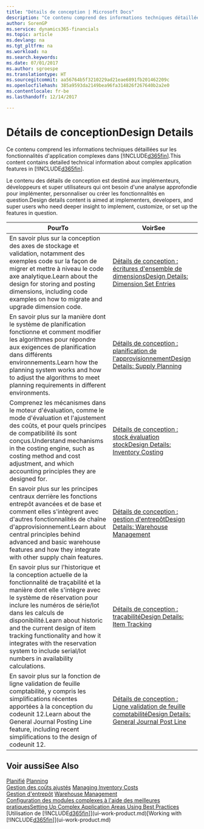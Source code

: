 ```yaml
---
title: "Détails de conception | Microsoft Docs"
description: "Ce contenu comprend des informations techniques détaillées sur les fonctionnalités d'application complexes dans Dynamics 365."
author: SorenGP
ms.service: dynamics365-financials
ms.topic: article
ms.devlang: na
ms.tgt_pltfrm: na
ms.workload: na
ms.search.keywords: 
ms.date: 07/01/2017
ms.author: sgroespe
ms.translationtype: HT
ms.sourcegitcommit: aa56764b5f3210229ad21eae6891fb201462209c
ms.openlocfilehash: 385a9593da2149bea96fa314826f267640b2a2e0
ms.contentlocale: fr-be
ms.lasthandoff: 12/14/2017

---
```

# <a name="design-details"></a><span data-ttu-id="02f00-103">Détails de conception</span><span class="sxs-lookup"><span data-stu-id="02f00-103">Design Details</span></span>
<span data-ttu-id="02f00-104">Ce contenu comprend les informations techniques détaillées sur les fonctionnalités d'application complexes dans [!INCLUDE[d365fin](includes/d365fin_md.md)].</span><span class="sxs-lookup"><span data-stu-id="02f00-104">This content contains detailed technical information about complex application features in [!INCLUDE[d365fin](includes/d365fin_md.md)].</span></span>  

 <span data-ttu-id="02f00-105">Le contenu des détails de conception est destiné aux implémenteurs, développeurs et super utilisateurs qui ont besoin d'une analyse approfondie pour implémenter, personnaliser ou créer les fonctionnalités en question.</span><span class="sxs-lookup"><span data-stu-id="02f00-105">Design details content is aimed at implementers, developers, and super users who need deeper insight to implement, customize, or set up the features in question.</span></span>  

|<span data-ttu-id="02f00-106">**Pour**</span><span class="sxs-lookup"><span data-stu-id="02f00-106">**To**</span></span>|<span data-ttu-id="02f00-107">**Voir**</span><span class="sxs-lookup"><span data-stu-id="02f00-107">**See**</span></span>|  
|------------|-------------|  
|<span data-ttu-id="02f00-108">En savoir plus sur la conception des axes de stockage et validation, notamment des exemples code sur la façon de migrer et mettre à niveau le code axe analytique.</span><span class="sxs-lookup"><span data-stu-id="02f00-108">Learn about the design for storing and posting dimensions, including code examples on how to migrate and upgrade dimension code.</span></span>|[<span data-ttu-id="02f00-109">Détails de conception : écritures d'ensemble de dimensions</span><span class="sxs-lookup"><span data-stu-id="02f00-109">Design Details: Dimension Set Entries</span></span>](design-details-dimension-set-entries.md)|  
|<span data-ttu-id="02f00-110">En savoir plus sur la manière dont le système de planification fonctionne et comment modifier les algorithmes pour répondre aux exigences de planification dans différents environnements.</span><span class="sxs-lookup"><span data-stu-id="02f00-110">Learn how the planning system works and how to adjust the algorithms to meet planning requirements in different environments.</span></span>|[<span data-ttu-id="02f00-111">Détails de conception : planification de l'approvisionnement</span><span class="sxs-lookup"><span data-stu-id="02f00-111">Design Details: Supply Planning</span></span>](design-details-supply-planning.md)|  
|<span data-ttu-id="02f00-112">Comprenez les mécanismes dans le moteur d'évaluation, comme le mode d'évaluation et l'ajustement des coûts, et pour quels principes de compatibilité ils sont conçus.</span><span class="sxs-lookup"><span data-stu-id="02f00-112">Understand mechanisms in the costing engine, such as costing method and cost adjustment, and which accounting principles they are designed for.</span></span>|[<span data-ttu-id="02f00-113">Détails de conception : stock évaluation stock</span><span class="sxs-lookup"><span data-stu-id="02f00-113">Design Details: Inventory Costing</span></span>](design-details-inventory-costing.md)|  
|<span data-ttu-id="02f00-114">En savoir plus sur les principes centraux derrière les fonctions entrepôt avancées et de base et comment elles s'intègrent avec d'autres fonctionnalités de chaîne d'approvisionnement.</span><span class="sxs-lookup"><span data-stu-id="02f00-114">Learn about central principles behind advanced and basic warehouse features and how they integrate with other supply chain features.</span></span>|[<span data-ttu-id="02f00-115">Détails de conception : gestion d'entrepôt</span><span class="sxs-lookup"><span data-stu-id="02f00-115">Design Details: Warehouse Management</span></span>](design-details-warehouse-management.md)|  
|<span data-ttu-id="02f00-116">En savoir plus sur l'historique et la conception actuelle de la fonctionnalité de traçabilité et la manière dont elle s'intègre avec le système de réservation pour inclure les numéros de série/lot dans les calculs de disponibilité.</span><span class="sxs-lookup"><span data-stu-id="02f00-116">Learn about historic and the current design of item tracking functionality and how it integrates with the reservation system to include serial/lot numbers in availability calculations.</span></span>|[<span data-ttu-id="02f00-117">Détails de conception : traçabilité</span><span class="sxs-lookup"><span data-stu-id="02f00-117">Design Details: Item Tracking</span></span>](design-details-item-tracking.md)|  
|<span data-ttu-id="02f00-118">En savoir plus sur la fonction de ligne validation de feuille comptabilité, y compris les simplifications récentes apportées à la conception du codeunit 12.</span><span class="sxs-lookup"><span data-stu-id="02f00-118">Learn about the General Journal Posting Line feature, including recent simplifications to the design of codeunit 12.</span></span>|[<span data-ttu-id="02f00-119">Détails de conception : Ligne validation de feuille comptabilité</span><span class="sxs-lookup"><span data-stu-id="02f00-119">Design Details: General Journal Post Line</span></span>](design-details-general-journal-post-line.md)|  

## <a name="see-also"></a><span data-ttu-id="02f00-120">Voir aussi</span><span class="sxs-lookup"><span data-stu-id="02f00-120">See Also</span></span>  
 <span data-ttu-id="02f00-121">[Planifié](production-planning.md) </span><span class="sxs-lookup"><span data-stu-id="02f00-121">[Planning](production-planning.md) </span></span>  
 <span data-ttu-id="02f00-122">[Gestion des coûts ajustés](finance-manage-inventory-costs.md) </span><span class="sxs-lookup"><span data-stu-id="02f00-122">[Managing Inventory Costs](finance-manage-inventory-costs.md) </span></span>  
 <span data-ttu-id="02f00-123">[Gestion d'entrepôt](warehouse-manage-warehouse.md) </span><span class="sxs-lookup"><span data-stu-id="02f00-123">[Warehouse Management](warehouse-manage-warehouse.md) </span></span>  
 [<span data-ttu-id="02f00-124">Configuration des modules complexes à l'aide des meilleures pratiques</span><span class="sxs-lookup"><span data-stu-id="02f00-124">Setting Up Complex Application Areas Using Best Practices</span></span>](set-up-complex-application-areas-using-best-practices.md)  
 <span data-ttu-id="02f00-125">[Utilisation de [!INCLUDE[d365fin](includes/d365fin_md.md)]](ui-work-product.md)</span><span class="sxs-lookup"><span data-stu-id="02f00-125">[Working with [!INCLUDE[d365fin](includes/d365fin_md.md)]](ui-work-product.md)</span></span>

